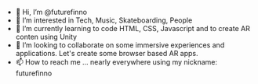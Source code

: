 - 👋 Hi, I’m @futurefinno
- 👀 I’m interested in Tech, Music, Skateboarding, People
- 🌱 I’m currently learning to code HTML, CSS, Javascript and to create AR conten using Unity
- 💞️ I’m looking to collaborate on some immersive experiences and applications. Let's create some browser based AR apps.
- 📫 How to reach me ... nearly everywhere using my nickname: futurefinno

<!---
futurefinno/futurefinno is a ✨ special ✨ repository because its `README.md` (this file) appears on your GitHub profile.
You can click the Preview link to take a look at your changes.
--->
